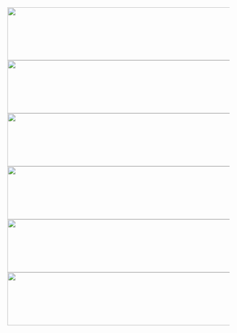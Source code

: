 <a href="https://www.gitanimals.org/en_US?utm_medium=image&utm_source=suye0n6&utm_content=line">
  <img
    src="https://render.gitanimals.org/lines/suye0n6"
    width="600"
    height="120"
  />
</a>


<a href="https://www.gitanimals.org/en_US?utm_medium=image&utm_source=suye0n6&utm_content=line">
  <img
    src="https://render.gitanimals.org/lines/suye0n6?pet-id=753140782715481838"
    width="600"
    height="120"
  />
</a>


<a href="https://www.gitanimals.org/en_US?utm_medium=image&utm_source=suye0n6&utm_content=line">
  <img
    src="https://render.gitanimals.org/lines/suye0n6?pet-id=753140783273323751"
    width="600"
    height="120"
  />
</a>


<a href="https://www.gitanimals.org/en_US?utm_medium=image&utm_source=suye0n6&utm_content=line">
  <img
    src="https://render.gitanimals.org/lines/suye0n6?pet-id=753140783273323751"
    width="600"
    height="120"
  />
</a>


<a href="https://www.gitanimals.org/en_US?utm_medium=image&utm_source=suye0n6&utm_content=line">
  <img
    src="https://render.gitanimals.org/lines/suye0n6?pet-id=753140797093558049"
    width="600"
    height="120"
  />
</a>


<a href="https://www.gitanimals.org/en_US?utm_medium=image&utm_source=suye0n6&utm_content=line">
  <img
    src="https://render.gitanimals.org/lines/suye0n6?pet-id=753141272689877650"
    width="600"
    height="120"
  />
</a>
  
  
  
